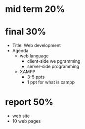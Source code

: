 


# mid term 20%

# final 30%
  - Title: Web development
  - Agenda
    - web language
      - client-side we pgramming
      - server-side programming  
    - XAMPP 
      - 3-5 ppts 
      - 1 ppt for what is xampp 
# report 50%
  - web site 
  - 10 web pages 

